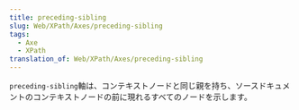 ```yaml
---
title: preceding-sibling
slug: Web/XPath/Axes/preceding-sibling
tags:
  - Axe
  - XPath
translation_of: Web/XPath/Axes/preceding-sibling
---
```

<p><code>preceding-sibling</code>軸は、コンテキストノードと同じ親を持ち、ソースドキュメントのコンテキストノードの前に現れるすべてのノードを示します。</p>
